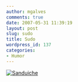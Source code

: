 ```yaml
---
author: mgalves
comments: true
date: 2007-05-31 11:39:19
layout: post
slug: sudo
title: Sudo
wordpress_id: 137
categories:
- Humor
---
```


[![Sanduiche]({{BASE_PATH}}images/2007-05-31-sudo/sandwich.png)]({{BASE_PATH}}images/2007-05-31-sudo/sandwich.png)
